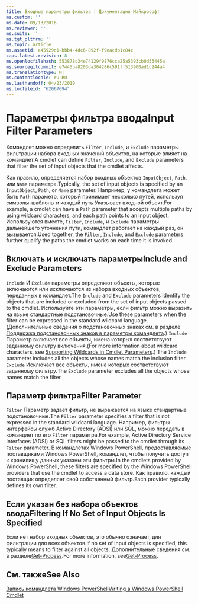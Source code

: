 ```yaml
---
title: Входные параметры фильтра | Документация Майкрософт
ms.custom: ''
ms.date: 09/13/2016
ms.reviewer: ''
ms.suite: ''
ms.tgt_pltfrm: ''
ms.topic: article
ms.assetid: e45929d1-bbb4-4dc6-892f-f9eacdb1c84c
caps.latest.revision: 8
ms.openlocfilehash: 553878c34e74129f9876cca25a5393cb0d53445a
ms.sourcegitcommit: e7445ba8203da304286c591ff513900ad1c244a4
ms.translationtype: MT
ms.contentlocale: ru-RU
ms.lasthandoff: 04/23/2019
ms.locfileid: "62067694"
---
```

# <a name="input-filter-parameters"></a><span data-ttu-id="2bbb8-102">Параметры фильтра ввода</span><span class="sxs-lookup"><span data-stu-id="2bbb8-102">Input Filter Parameters</span></span>

<span data-ttu-id="2bbb8-103">Командлет можно определить `Filter`, `Include`, и `Exclude` параметры фильтрации набора входных значений объектов, на которые влияет на командлет.</span><span class="sxs-lookup"><span data-stu-id="2bbb8-103">A cmdlet can define `Filter`, `Include`, and `Exclude` parameters that filter the set of input objects that the cmdlet affects.</span></span>

<span data-ttu-id="2bbb8-104">Как правило, определяется набор входных объектов `InputObject`, `Path`, или `Name` параметра.</span><span class="sxs-lookup"><span data-stu-id="2bbb8-104">Typically, the set of input objects is specified by an `InputObject`, `Path`, or `Name` parameter.</span></span> <span data-ttu-id="2bbb8-105">Например, у командлета может быть `Path` параметр, который принимает несколько путей, используя символы-шаблоны и каждый путь Указывает входной объект.</span><span class="sxs-lookup"><span data-stu-id="2bbb8-105">For example, a cmdlet can have a `Path` parameter that accepts multiple paths by using wildcard characters, and each path points to an input object.</span></span> <span data-ttu-id="2bbb8-106">Используются вместе, `Filter`, `Include`, и `Exclude` параметры дальнейшего уточнения пути, командлет работает на каждый раз, он вызывается.</span><span class="sxs-lookup"><span data-stu-id="2bbb8-106">Used together, the `Filter`, `Include`, and `Exclude` parameters further qualify the paths the cmdlet works on each time it is invoked.</span></span>

## <a name="include-and-exclude-parameters"></a><span data-ttu-id="2bbb8-107">Включать и исключать параметры</span><span class="sxs-lookup"><span data-stu-id="2bbb8-107">Include and Exclude Parameters</span></span>

<span data-ttu-id="2bbb8-108">`Include` И `Exclude` параметры определяют объекты, которые включаются или исключаются из набора входных объектов, переданных в командлет.</span><span class="sxs-lookup"><span data-stu-id="2bbb8-108">The `Include` and `Exclude` parameters identify the objects that are included or excluded from the set of input objects passed to the cmdlet.</span></span> <span data-ttu-id="2bbb8-109">Используйте эти параметры, если фильтр можно выразить на языке стандартные подстановочные.</span><span class="sxs-lookup"><span data-stu-id="2bbb8-109">Use these parameters when the filter can be expressed in the standard wildcard language.</span></span> <span data-ttu-id="2bbb8-110">(Дополнительные сведения о подстановочных знаках см. в разделе [Поддержка подстановочных знаков в параметры командлета](./supporting-wildcard-characters-in-cmdlet-parameters.md).) `Include` Параметр включает все объекты, имена которых соответствуют заданному фильтру включения.</span><span class="sxs-lookup"><span data-stu-id="2bbb8-110">(For more information about wildcard characters, see [Supporting Wildcards in Cmdlet Parameters](./supporting-wildcard-characters-in-cmdlet-parameters.md).) The `Include` parameter includes all the objects whose names match the inclusion filter.</span></span> <span data-ttu-id="2bbb8-111">`Exclude` Исключает все объекты, имена которых соответствуют заданному фильтру.</span><span class="sxs-lookup"><span data-stu-id="2bbb8-111">The `Exclude` parameter excludes all the objects whose names match the filter.</span></span>

## <a name="filter-parameter"></a><span data-ttu-id="2bbb8-112">Параметр фильтра</span><span class="sxs-lookup"><span data-stu-id="2bbb8-112">Filter Parameter</span></span>

<span data-ttu-id="2bbb8-113">`Filter` Параметр задает фильтр, не выражается на языке стандартные подстановочные.</span><span class="sxs-lookup"><span data-stu-id="2bbb8-113">The `Filter` parameter specifies a filter that is not expressed in the standard wildcard language.</span></span> <span data-ttu-id="2bbb8-114">Например, фильтры интерфейсы служб Active Directory (ADSI) или SQL, можно передать в командлет по его `Filter` параметра.</span><span class="sxs-lookup"><span data-stu-id="2bbb8-114">For example, Active Directory Service Interfaces (ADSI) or SQL filters might be passed to the cmdlet through its `Filter` parameter.</span></span> <span data-ttu-id="2bbb8-115">В командлетах Windows PowerShell, предоставляемые поставщиками Windows PowerShell, командлет, чтобы получить доступ к хранилищу данных указаны эти фильтры.</span><span class="sxs-lookup"><span data-stu-id="2bbb8-115">In the cmdlets provided by Windows PowerShell, these filters are specified by the Windows PowerShell providers that use the cmdlet to access a data store.</span></span> <span data-ttu-id="2bbb8-116">Как правило, каждый поставщик определяет свой собственный фильтр.</span><span class="sxs-lookup"><span data-stu-id="2bbb8-116">Each provider typically defines its own filter.</span></span>

## <a name="filtering-if-no-set-of-input-objects-is-specified"></a><span data-ttu-id="2bbb8-117">Если указан без набора объектов ввода</span><span class="sxs-lookup"><span data-stu-id="2bbb8-117">Filtering If No Set of Input Objects Is Specified</span></span>

<span data-ttu-id="2bbb8-118">Если нет набор входных объектов, это обычно означает, для фильтрации для всех объектов.</span><span class="sxs-lookup"><span data-stu-id="2bbb8-118">If no set of input objects is specified, this typically means to filter against all objects.</span></span> <span data-ttu-id="2bbb8-119">Дополнительные сведения см. в разделе[Get-Process](/powershell/module/Microsoft.PowerShell.Management/Get-Process).</span><span class="sxs-lookup"><span data-stu-id="2bbb8-119">For more information, see[Get-Process](/powershell/module/Microsoft.PowerShell.Management/Get-Process).</span></span>

## <a name="see-also"></a><span data-ttu-id="2bbb8-120">См. также</span><span class="sxs-lookup"><span data-stu-id="2bbb8-120">See Also</span></span>

[<span data-ttu-id="2bbb8-121">Запись командлета Windows PowerShell</span><span class="sxs-lookup"><span data-stu-id="2bbb8-121">Writing a Windows PowerShell Cmdlet</span></span>](./writing-a-windows-powershell-cmdlet.md)